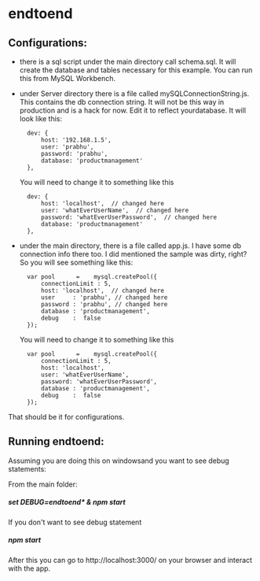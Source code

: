# endtoend

Configurations:
--------------

- there is a sql script under the main directory call schema.sql.  It will create the database and tables necessary for this example.   You can run this from MySQL Workbench.

- under Server directory there is a file called mySQLConnectionString.js. This contains the db connection string.  It will not be this way in production and is a hack for now.  Edit it to reflect yourdatabase.  It will look like this: 

 		dev: {
        	host: '192.168.1.5',
        	user: 'prabhu',
        	password: 'prabhu',
        	database: 'productmanagement'
        },

	You will need to change it to something like this

		dev: {
        	host: 'localhost',  // changed here
        	user: 'whatEverUserName',  // changed here
        	password: 'whatEverUserPassword',  // changed here
        	database: 'productmanagement'
        },

- under the main directory, there is a file called app.js.  I have some db connection info there too.  I did mentioned the sample was dirty, right?  So you will see something like this:

		var pool      =    mysql.createPool({
       		connectionLimit : 5,
            host: 'localhost',  // changed here
        	user     : 'prabhu', // changed here
        	password : 'prabhu', // changed here
        	database : 'productmanagement',
        	debug    :  false
		});

	You will need to change it to something like this

		var pool      =    mysql.createPool({
       		connectionLimit : 5,
            host: 'localhost',
            user: 'whatEverUserName',
            password: 'whatEverUserPassword',
        	database : 'productmanagement',
        	debug    :  false
		});

That should be it for configurations.

Running endtoend:
---------------

Assuming you are doing this on windowsand you want to see debug statements:

From the main folder:

<h5>set DEBUG=endtoend* & npm start</h5>

If you don't want to see debug statement

<h5>npm start</h5>


After this you can go to http://localhost:3000/ on your browser and interact with the app.





